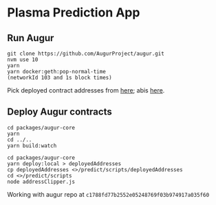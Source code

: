 # Plasma Prediction App

## Run Augur
```
git clone https://github.com/AugurProject/augur.git
nvm use 10
yarn
yarn docker:geth:pop-normal-time
(networkId 103 and 1s block times)
```
Pick deployed contract addresses from [here](https://github.com/AugurProject/augur/blob/master/packages/augur-artifacts/src/addresses.json); abis [here](https://github.com/AugurProject/augur/blob/master/packages/augur-artifacts/src/abi.json).

## Deploy Augur contracts
```
cd packages/augur-core
yarn
cd ../..
yarn build:watch

cd packages/augur-core
yarn deploy:local > deployedAddresses
cp deployedAddresses <>/predict/scripts/deployedAddresses
cd <>/predict/scripts
node addressClipper.js
```

Working with augur repo at `c1788fd77b2552e05248769f03b974917a035f60`
